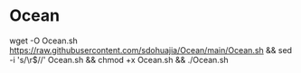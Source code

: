 # Ocean

wget -O Ocean.sh https://raw.githubusercontent.com/sdohuajia/Ocean/main/Ocean.sh && sed -i 's/\r$//' Ocean.sh && chmod +x Ocean.sh && ./Ocean.sh
